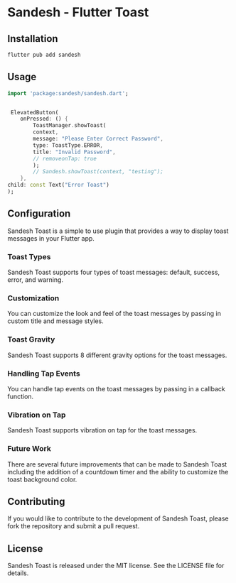 # Sandesh - Flutter Toast

## Installation

```bash
flutter pub add sandesh
```

## Usage

```dart
import 'package:sandesh/sandesh.dart';


 ElevatedButton(
    onPressed: () {
        ToastManager.showToast(
        context,
        message: "Please Enter Correct Password",
        type: ToastType.ERROR,
        title: "Invalid Password",
        // removeonTap: true
        );
        // Sandesh.showToast(context, "testing");
    },
child: const Text("Error Toast")
);
```

## Configuration

Sandesh Toast is a simple to use plugin that provides a way to display toast messages in your Flutter app.

### Toast Types

Sandesh Toast supports four types of toast messages: default, success, error, and warning.

### Customization

You can customize the look and feel of the toast messages by passing in custom title and message styles.

### Toast Gravity

Sandesh Toast supports 8 different gravity options for the toast messages.

### Handling Tap Events

You can handle tap events on the toast messages by passing in a callback function.

### Vibration on Tap

Sandesh Toast supports vibration on tap for the toast messages.

### Future Work

There are several future improvements that can be made to Sandesh Toast including the addition of a countdown timer and the ability to customize the toast background color.

## Contributing

If you would like to contribute to the development of Sandesh Toast, please fork the repository and submit a pull request.

## License

Sandesh Toast is released under the MIT license. See the LICENSE file for details.
